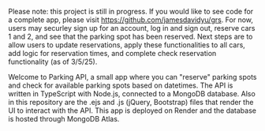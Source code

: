Please note: this project is still in progress. If you would like to see code for a complete app, please visit https://github.com/jamesdavidyu/grs. For now, users may securley sign up for an account, log in and sign out, reserve cars 1 and 2, and see that the parking spot has been reserved. Next steps are to allow users to update reservations, apply these functionalities to all cars, add logic for reservation times, and complete check reservation functionality (as of 3/5/25).

Welcome to Parking API, a small app where you can "reserve" parking spots and check for available parking spots based on datetimes. The API is written in TypeScript with Node.js, connected to a MongoDB database. Also in this repository are the .ejs and .js (jQuery, Bootstrap) files that render the UI to interact with the API. This app is deployed on Render and the database is hosted through MongoDB Atlas.
